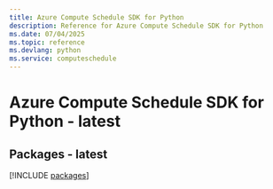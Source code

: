 ```yaml
---
title: Azure Compute Schedule SDK for Python
description: Reference for Azure Compute Schedule SDK for Python
ms.date: 07/04/2025
ms.topic: reference
ms.devlang: python
ms.service: computeschedule
---
```

# Azure Compute Schedule SDK for Python - latest
## Packages - latest
[!INCLUDE [packages](compute-schedule-index.md)]
